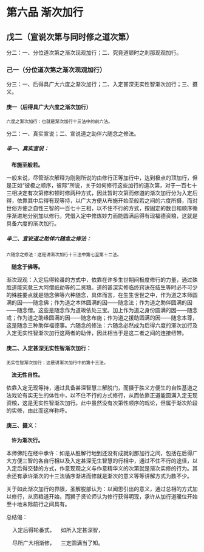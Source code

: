 # 第六品 渐次加行

## 戊二（宣说次第与同时修之道次第）

分二：一、分位道次第之渐次现观加行；二、究竟道顿时之刹那现观加行。

### 己一（分位道次第之渐次现观加行）

分三：一、后得具广大六度之渐次加行；二、入定甚深无实性智渐次加行；三、摄义。

#### 庚一（后得具广大六度之渐次加行）

<sup>六度之渐次加行：也就是渐次加行十三法中的前六法。</sup>

分二：一、真实宣说；二、宣说道之助伴六随念之修法。

##### 辛一、真实宣说：

**&nbsp;&nbsp;&nbsp;&nbsp;布施至般若。**

一般来说，尽管渐次解释为刚刚所说的由修行正等加行中，达到极点的顶加行，但是正如“彼极之顺序，彼际”所说，关于如何修行这些加行的道次第，对于一百七十三相决定有次第修和顿时修两种方式，因此暂时次第而修道的渐次加行分为入定后得，依靠其中后得有现等持，以广大方便从布施开始至般若之间的六度所摄，而对世俗方便之自性三智的一百七十三相，以不住不行的方式，按固定的数目和顺序循序渐进地分别加以修行。凭借入定中修炼妙力而能圆满后得有现福德资粮，这就是具备六度的渐次加行。

##### 辛二、宣说道之助伴六随念之修法：

<sup>六随念之修法：这是讲渐次加行十三法中第七至第十二法。</sup>

**&nbsp;&nbsp;&nbsp;&nbsp;随念于佛等。**

渐次现观：入定后得轮番的方式中，依靠在许多生世期间极度修行的力量，通过殊胜道能究竟三大阿僧祇劫等的二资粮。道的甚深实修临终窍诀在结生等时必不可少的殊胜要点就是随念佛等六种随念，具体而言，在生生世世之中，作为道之本师圆满的因——随念佛；作为道之本体圆满的因——随念法；作为道之助伴圆满的因——随念僧。这些是随念作为道皈依处三宝。加上作为道之身份圆满的因——随念戒；作为道之助缘圆满的因——随念布施；作为道之援助圆满的因——随念本尊，这是随念三种助伴福德事。六随念的修法：六随念必然成为后得六度的渐次加行及入定无实性智渐次加行这两者的助伴，因此相当于是这二者之间的连接纽带。

#### 庚二、入定甚深无实性智渐次加行：

<sup>无实性智渐次加行：这是讲渐次加行中的第十三法。</sup>

**&nbsp;&nbsp;&nbsp;&nbsp;法无性自性。**

依靠入定无现等持，通过具备甚深智慧三解脱门，而摄于胜义方便生的自性基道之法戏论有实无生的体性中，以不住不行的方式修行，从而依靠正道能圆满入定无现资粮，这是无实性智渐次加行。此中虽然没有次第性顺序的戏论，但属于渐次阶段的实修，由此而这样称呼。

#### 庚三、摄义：

**&nbsp;&nbsp;&nbsp;&nbsp;许为渐次行。**

本师佛陀在经中承许：如是从胜解行地到还没有成就刹那加行之间，包括在后得广大方便三智的各自行相以及入定甚深无生智慧的行相中，通过不住不行的途径，以入定后得交替的方式，作意现观之义与作意精华义的次第就是渐次实修的行为。其余还有承许渐次的十三法循序渐进而修就是渐次的意义等等讲解方式为数不少。

关于如此渐次加行的界限，圣解脱部认为：以闻思引出的意义，通过总相的方式加以修行，从资粮道开始，而狮子贤论师认为修行获得明现，承许从加行道暖位开始至十地末际前行之间具有。

总结偈：

&nbsp;&nbsp;&nbsp;&nbsp;入定后得轮番式，&nbsp;&nbsp;&nbsp;&nbsp;如所入定甚深智，

&nbsp;&nbsp;&nbsp;&nbsp;尽所广大相渐修，&nbsp;&nbsp;&nbsp;&nbsp;三定圆满当了知。